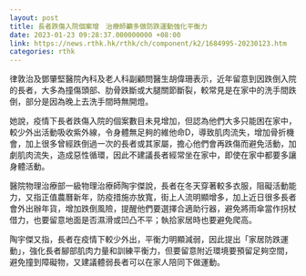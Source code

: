 ```yaml
---
layout: post
title: 長者跌傷入院個案增　治療師籲多做防跌運動強化平衡力
date: 2023-01-23 09:28:37.000000000 +08:00
link: https://news.rthk.hk/rthk/ch/component/k2/1684995-20230123.htm
categories: rthk
---
```


律敦治及鄧肇堅醫院內科及老人科副顧問醫生胡偉珊表示，近年留意到因跌倒入院的長者，大多為撞傷頭部、肋骨跌斷或大腿關節斷裂，較常見是在家中的洗手間跌倒，部分是因為晚上去洗手間時無開燈。

她說，疫情下長者跌傷入院的個案數目未見增加，但認為他們大多只能困在家中，較少外出活動吸收紫外線，令身體無足夠的維他命D，導致肌肉流失，增加骨折機會，加上很多曾經跌倒過一次的長者或其家屬，擔心他們會再跌傷而避免活動，加劇肌肉流失，造成惡性循環，因此不建議長者經常坐在家中，即使在家中都要多讓身體活動。

醫院物理治療部一級物理治療師陶宇傑說，長者在冬天穿著較多衣服，阻礙活動能力，又指正值農曆新年，防疫措施亦放寬，街上人流明顯增多，加上近日很多長者會外出辦年貨，增加跌倒風險，提醒他們要選擇合適助行器，避免將雨傘當作拐杖借力，也要留意地面是否濕滑或凹凸不平；執拾家居時也要避免爬高。

陶宇傑又指，長者在疫情下較少外出，平衡力明顯減弱，因此提出「家居防跌運動」，強化長者腳部肌肉力量和訓練平衡力，但要留意附近環境要預留足夠空間，避免撞到障礙物，又建議體弱長者可以在家人陪同下做運動。
